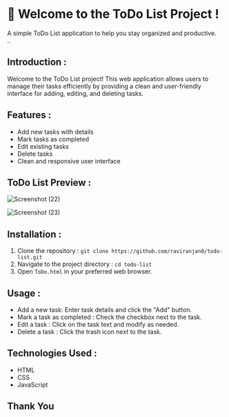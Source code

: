 
# 🚀 Welcome to the ToDo List Project !

A simple ToDo List application to help you stay organized and productive.  
..
## Introduction :

Welcome to the ToDo List project! This web application allows users to manage their tasks efficiently by providing a clean and user-friendly interface for adding, editing, and deleting tasks.

## Features :

- Add new tasks with details
- Mark tasks as completed
- Edit existing tasks
- Delete tasks
- Clean and responsive user interface

## ToDo List Preview :

![Screenshot (22)](https://github.com/raviranjan0/ToDo-List/assets/100368738/fc4de217-efde-4d78-a0ff-6d2333ca1ad5)

![Screenshot (23)](https://github.com/raviranjan0/ToDo-List/assets/100368738/2b03f3e1-85c6-4b03-9e20-a2989839a977)

## Installation :

1. Clone the repository : `git clone https://github.com/raviranjan0/todo-list.git`
2. Navigate to the project directory : `cd todo-list`
3. Open `ToDo.html` in your preferred web browser.

## Usage :

- Add a new task: Enter task details and click the "Add" button.
- Mark a task as completed : Check the checkbox next to the task.
- Edit a task : Click on the task text and modify as needed.
- Delete a task : Click the trash icon next to the task.

## Technologies Used :

- HTML
- CSS
- JavaScript

## Thank You 

